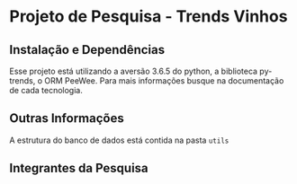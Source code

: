 # Projeto de Pesquisa - Trends Vinhos

## Instalação e Dependências
Esse projeto está utilizando a aversão 3.6.5 do python, a biblioteca py-trends, o ORM PeeWee.
Para mais informações busque na documentação de cada tecnologia.

## Outras Informações
A estrutura do banco de dados está contida na pasta `utils`

## Integrantes da Pesquisa
